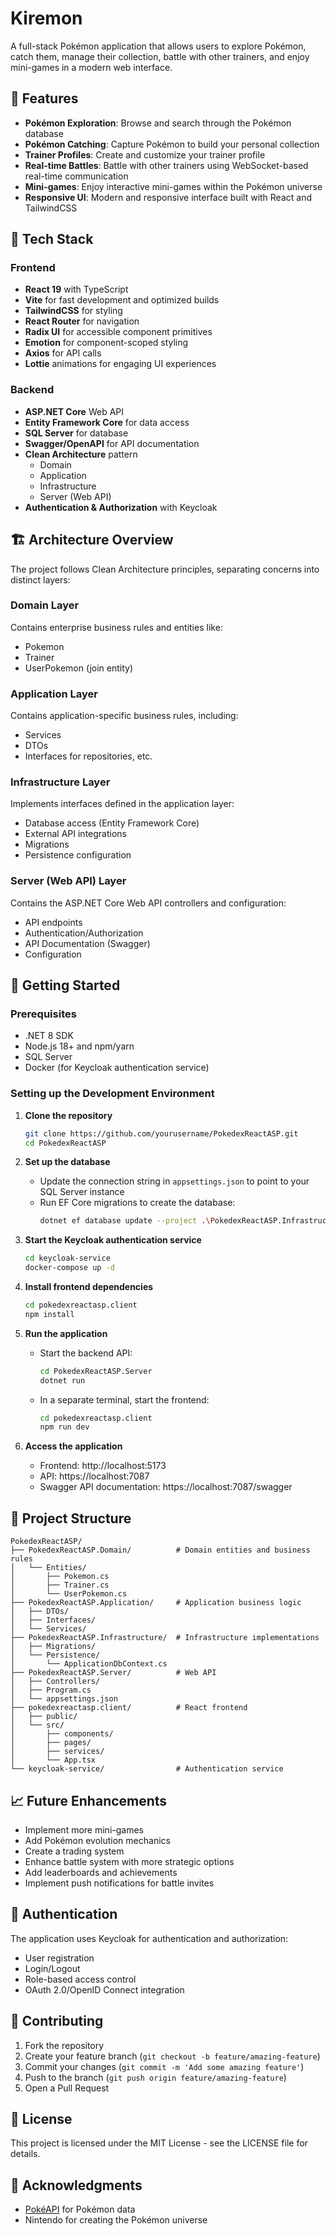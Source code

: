# Kiremon

A full-stack Pokémon application that allows users to explore Pokémon, catch them, manage their collection, battle with other trainers, and enjoy mini-games in a modern web interface.

## 🌟 Features

- **Pokémon Exploration**: Browse and search through the Pokémon database
- **Pokémon Catching**: Capture Pokémon to build your personal collection
- **Trainer Profiles**: Create and customize your trainer profile
- **Real-time Battles**: Battle with other trainers using WebSocket-based real-time communication
- **Mini-games**: Enjoy interactive mini-games within the Pokémon universe
- **Responsive UI**: Modern and responsive interface built with React and TailwindCSS

## 🧰 Tech Stack

### Frontend
- **React 19** with TypeScript
- **Vite** for fast development and optimized builds
- **TailwindCSS** for styling
- **React Router** for navigation
- **Radix UI** for accessible component primitives
- **Emotion** for component-scoped styling
- **Axios** for API calls
- **Lottie** animations for engaging UI experiences

### Backend
- **ASP.NET Core** Web API
- **Entity Framework Core** for data access
- **SQL Server** for database
- **Swagger/OpenAPI** for API documentation
- **Clean Architecture** pattern
  - Domain
  - Application
  - Infrastructure
  - Server (Web API)
- **Authentication & Authorization** with Keycloak

## 🏗️ Architecture Overview

The project follows Clean Architecture principles, separating concerns into distinct layers:

### Domain Layer
Contains enterprise business rules and entities like:
- Pokemon
- Trainer
- UserPokemon (join entity)

### Application Layer
Contains application-specific business rules, including:
- Services
- DTOs
- Interfaces for repositories, etc.

### Infrastructure Layer
Implements interfaces defined in the application layer:
- Database access (Entity Framework Core)
- External API integrations
- Migrations
- Persistence configuration

### Server (Web API) Layer
Contains the ASP.NET Core Web API controllers and configuration:
- API endpoints
- Authentication/Authorization
- API Documentation (Swagger)
- Configuration

## 🚀 Getting Started

### Prerequisites
- .NET 8 SDK
- Node.js 18+ and npm/yarn
- SQL Server
- Docker (for Keycloak authentication service)

### Setting up the Development Environment

1. **Clone the repository**
   ```bash
   git clone https://github.com/yourusername/PokedexReactASP.git
   cd PokedexReactASP
   ```

2. **Set up the database**
   - Update the connection string in `appsettings.json` to point to your SQL Server instance
   - Run EF Core migrations to create the database:
     ```bash
     dotnet ef database update --project .\PokedexReactASP.Infrastructure --startup-project .\PokedexReactASP.Server
     ```

3. **Start the Keycloak authentication service**
   ```bash
   cd keycloak-service
   docker-compose up -d
   ```

4. **Install frontend dependencies**
   ```bash
   cd pokedexreactasp.client
   npm install
   ```

5. **Run the application**
   - Start the backend API:
     ```bash
     cd PokedexReactASP.Server
     dotnet run
     ```
   - In a separate terminal, start the frontend:
     ```bash
     cd pokedexreactasp.client
     npm run dev
     ```

6. **Access the application**
   - Frontend: http://localhost:5173
   - API: https://localhost:7087
   - Swagger API documentation: https://localhost:7087/swagger

## 🧩 Project Structure

```
PokedexReactASP/
├── PokedexReactASP.Domain/          # Domain entities and business rules
│   └── Entities/
│       ├── Pokemon.cs
│       ├── Trainer.cs
│       └── UserPokemon.cs
├── PokedexReactASP.Application/     # Application business logic
│   ├── DTOs/
│   ├── Interfaces/
│   └── Services/
├── PokedexReactASP.Infrastructure/  # Infrastructure implementations
│   ├── Migrations/
│   └── Persistence/
│       └── ApplicationDbContext.cs
├── PokedexReactASP.Server/          # Web API
│   ├── Controllers/
│   ├── Program.cs
│   └── appsettings.json
├── pokedexreactasp.client/          # React frontend
│   ├── public/
│   └── src/
│       ├── components/
│       ├── pages/
│       ├── services/
│       └── App.tsx
└── keycloak-service/                # Authentication service
```

## 📈 Future Enhancements

- Implement more mini-games
- Add Pokémon evolution mechanics
- Create a trading system
- Enhance battle system with more strategic options
- Add leaderboards and achievements
- Implement push notifications for battle invites

## 🔐 Authentication

The application uses Keycloak for authentication and authorization:
- User registration
- Login/Logout
- Role-based access control
- OAuth 2.0/OpenID Connect integration

## 🤝 Contributing

1. Fork the repository
2. Create your feature branch (`git checkout -b feature/amazing-feature`)
3. Commit your changes (`git commit -m 'Add some amazing feature'`)
4. Push to the branch (`git push origin feature/amazing-feature`)
5. Open a Pull Request

## 📝 License

This project is licensed under the MIT License - see the LICENSE file for details.

## 🙏 Acknowledgments

- [PokéAPI](https://pokeapi.co/) for Pokémon data
- Nintendo for creating the Pokémon universe